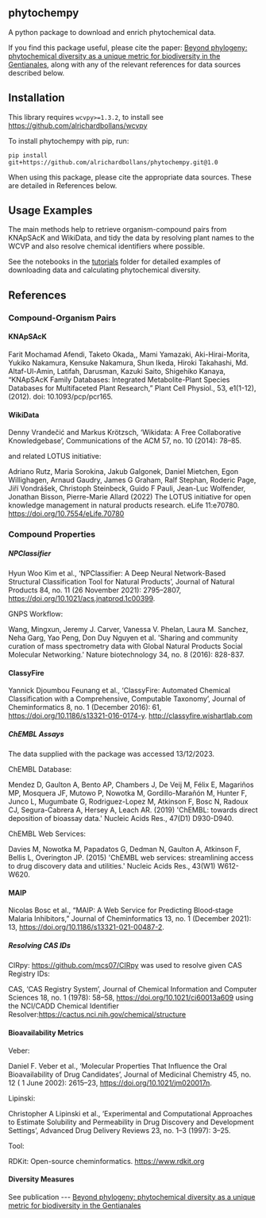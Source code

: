 ## phytochempy

A python package to download and enrich phytochemical data.

If you find this package useful, please cite the paper: [Beyond phylogeny: phytochemical diversity as a unique metric for biodiversity in the Gentianales](https://nph.onlinelibrary.wiley.com/doi/10.1111/nph.70653), along with any of the relevant references for data sources described below.

## Installation

This library requires `wcvpy>=1.3.2`, to install see https://github.com/alrichardbollans/wcvpy

To install phytochempy with pip, run:

`pip install git+https://github.com/alrichardbollans/phytochempy.git@1.0`

When using this package, please cite the appropriate data sources. These are detailed in References below.

## Usage Examples

The main methods help to retrieve organism-compound pairs from KNApSAcK and WikiData, and tidy the data by resolving plant names to the WCVP and also
resolve chemical identifiers where possible.

See the notebooks in the [tutorials](tutorials) folder for detailed examples of downloading data and calculating phytochemical diversity.

## References

### Compound-Organism Pairs

#### KNApSAcK

Farit Mochamad Afendi, Taketo Okada,, Mami Yamazaki, Aki-Hirai-Morita, Yukiko Nakamura,
Kensuke Nakamura, Shun Ikeda, Hiroki Takahashi, Md. Altaf-Ul-Amin, Latifah, Darusman, Kazuki
Saito, Shigehiko Kanaya, “KNApSAcK Family Databases: Integrated Metabolite-Plant Species
Databases for Multifaceted Plant Research,” Plant Cell Physiol., 53, e1(1-12), (2012). doi:
10.1093/pcp/pcr165.

#### WikiData

Denny Vrandečić and Markus Krötzsch, ‘Wikidata: A Free Collaborative Knowledgebase’, Communications of the ACM 57, no. 10 (2014): 78–85.

and related LOTUS initiative:

Adriano Rutz, Maria Sorokina, Jakub Galgonek, Daniel Mietchen, Egon Willighagen, Arnaud Gaudry, James G Graham,
Ralf Stephan, Roderic Page, Jiří Vondrášek, Christoph Steinbeck, Guido F Pauli, Jean-Luc Wolfender, Jonathan Bisson,
Pierre-Marie Allard (2022)
The LOTUS initiative for open knowledge management in natural products research.
eLife 11:e70780. https://doi.org/10.7554/eLife.70780

### Compound Properties

##### NPClassifier

Hyun Woo Kim et al., ‘NPClassifier: A Deep Neural Network-Based Structural Classification Tool for Natural Products’,
Journal of Natural Products 84, no. 11 (26 November 2021): 2795–2807, https://doi.org/10.1021/acs.jnatprod.1c00399.

GNPS Workflow:

Wang, Mingxun, Jeremy J. Carver, Vanessa V. Phelan, Laura M. Sanchez, Neha Garg, Yao Peng, Don Duy Nguyen et al. 'Sharing and community curation of
mass spectrometry data with Global Natural Products Social Molecular Networking.' Nature biotechnology 34, no. 8 (2016): 828-837.

#### ClassyFire

Yannick Djoumbou Feunang et al., ‘ClassyFire: Automated Chemical Classification with a Comprehensive, Computable Taxonomy’,
Journal of Cheminformatics 8, no. 1 (December 2016): 61, https://doi.org/10.1186/s13321-016-0174-y.
http://classyfire.wishartlab.com

##### ChEMBL Assays

The data supplied with the package was accessed 13/12/2023.

ChEMBL Database:

Mendez D, Gaulton A, Bento AP, Chambers J, De Veij M, Félix E, Magariños MP, Mosquera JF, Mutowo P, Nowotka M, Gordillo-Marañón M, Hunter F, Junco L,
Mugumbate G, Rodriguez-Lopez M, Atkinson F, Bosc N, Radoux CJ, Segura-Cabrera A, Hersey A, Leach AR. (2019) 'ChEMBL: towards direct deposition of
bioassay data.' Nucleic Acids Res., 47(D1) D930-D940.

ChEMBL Web Services:

Davies M, Nowotka M, Papadatos G, Dedman N, Gaulton A, Atkinson F, Bellis L, Overington JP. (2015) 'ChEMBL web services: streamlining access to drug
discovery data and utilities.' Nucleic Acids Res., 43(W1) W612-W620.

#### MAIP

Nicolas Bosc et al., “MAIP: A Web Service for Predicting Blood‐stage Malaria Inhibitors,”
Journal of Cheminformatics 13, no. 1 (December 2021): 13, https://doi.org/10.1186/s13321-021-00487-2.

##### Resolving CAS IDs

CIRpy: https://github.com/mcs07/CIRpy was used to resolve given CAS Registry IDs:

CAS, ‘CAS Registry System’, Journal of Chemical Information and Computer Sciences 18, no. 1 (1978): 58–58, https://doi.org/10.1021/ci60013a609
using the NCI/CADD Chemical Identifier Resolver:https://cactus.nci.nih.gov/chemical/structure

#### Bioavailability Metrics

Veber:

Daniel F. Veber et al., ‘Molecular Properties That Influence the Oral Bioavailability of Drug Candidates’, Journal of Medicinal Chemistry 45, no. 12 (
1 June 2002): 2615–23, https://doi.org/10.1021/jm020017n.

Lipinski:

Christopher A Lipinski et al., ‘Experimental and Computational Approaches to Estimate Solubility and Permeability in Drug Discovery and Development
Settings’, Advanced Drug Delivery Reviews 23, no. 1–3 (1997): 3–25.

Tool:

RDKit: Open-source cheminformatics. https://www.rdkit.org

#### Diversity Measures

See publication --- [Beyond phylogeny: phytochemical diversity as a unique metric for biodiversity in the Gentianales](https://nph.onlinelibrary.wiley.com/doi/10.1111/nph.70653)

